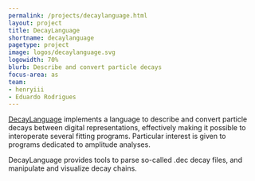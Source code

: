 ```yaml
---
permalink: /projects/decaylanguage.html
layout: project
title: DecayLanguage
shortname: decaylanguage
pagetype: project
image: logos/decaylanguage.svg
logowidth: 70%
blurb: Describe and convert particle decays
focus-area: as
team:
- henryiii
- Eduardo Rodrigues
---
```


[DecayLanguage](https://github.com/scikit-hep/decaylanguage) implements a language to describe and convert particle decays between digital representations, effectively making it possible to interoperate several fitting programs. Particular interest is given to programs dedicated to amplitude analyses.

DecayLanguage provides tools to parse so-called .dec decay files, and manipulate and visualize decay chains.


